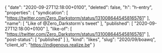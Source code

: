 {
  "date": "2020-09-27T12:18:00+0100",
  "deleted": false,
  "h": "h-entry",
  "properties": {
    "syndication": [
      "https://twitter.com/Zero_Darkstorm/status/1310086445458165761"
    ],
    "name": [
      "Like of @Zero_Darkstorm's tweet"
    ],
    "published": [
      "2020-09-27T12:18:00+0100"
    ],
    "like-of": [
      "https://twitter.com/Zero_Darkstorm/status/1310086445458165761"
    ],
    "post-status": [
      "published"
    ]
  },
  "kind": "likes",
  "slug": "2020/09/boawq",
  "client_id": "https://indigenous.realize.be"
}
